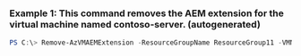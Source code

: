 ### Example 1: This command removes the AEM extension for the virtual machine named contoso-server. (autogenerated)
```powershell
PS C:\> Remove-AzVMAEMExtension -ResourceGroupName ResourceGroup11 -VMName contoso-server
```

